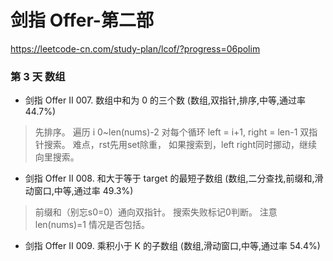 # 剑指 Offer-第二部
https://leetcode-cn.com/study-plan/lcof/?progress=06polim

### 第 3 天 数组
* 剑指 Offer II 007. 数组中和为 0 的三个数 (数组,双指针,排序,中等,通过率 44.7%)
> 先排序。  遍历 i 0~len(nums)-2    对每个循环 left = i+1, right = len-1 双指针搜索。  难点，rst先用set除重， 如果搜索到，left right同时挪动，继续向里搜索。
* 剑指 Offer II 008. 和大于等于 target 的最短子数组 (数组,二分查找,前缀和,滑动窗口,中等,通过率 49.3%)
> 前缀和（别忘s0=0）通向双指针。 搜索失败标记0判断。 注意len(nums)=1 情况是否包括。
* 剑指 Offer II 009. 乘积小于 K 的子数组 (数组,滑动窗口,中等,通过率 54.4%)
